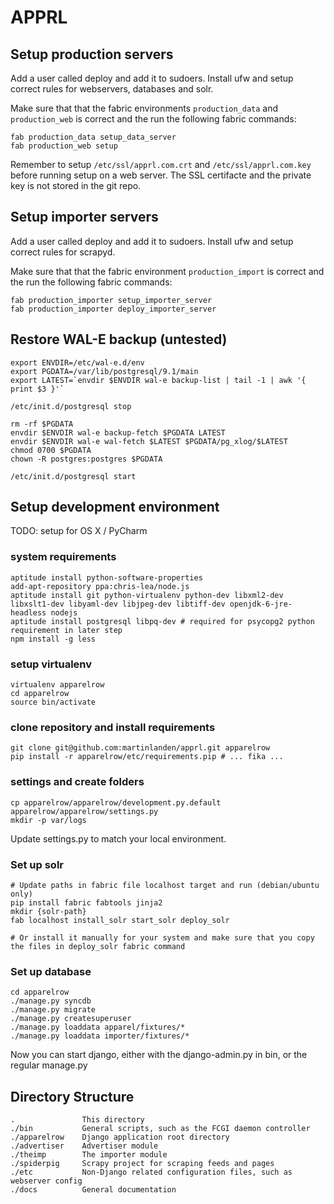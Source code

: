 # APPRL

## Setup production servers ##

Add a user called deploy and add it to sudoers. Install ufw and setup correct
rules for webservers, databases and solr.

Make sure that that the fabric environments `production_data` and `production_web`
is correct and the run the following fabric commands:

```
fab production_data setup_data_server
fab production_web setup
```

Remember to setup `/etc/ssl/apprl.com.crt` and `/etc/ssl/apprl.com.key` before
running setup on a web server. The SSL certifacte and the private key is not
stored in the git repo.


## Setup importer servers ##

Add a user called deploy and add it to sudoers. Install ufw and setup correct
rules for scrapyd.

Make sure that that the fabric environment `production_import` is correct and
the run the following fabric commands:

```
fab production_importer setup_importer_server
fab production_importer deploy_importer_server
```

## Restore WAL-E backup (untested) ##
```
export ENVDIR=/etc/wal-e.d/env
export PGDATA=/var/lib/postgresql/9.1/main
export LATEST=`envdir $ENVDIR wal-e backup-list | tail -1 | awk '{ print $3 }'`

/etc/init.d/postgresql stop

rm -rf $PGDATA
envdir $ENVDIR wal-e backup-fetch $PGDATA LATEST
envdir $ENVDIR wal-e wal-fetch $LATEST $PGDATA/pg_xlog/$LATEST
chmod 0700 $PGDATA
chown -R postgres:postgres $PGDATA

/etc/init.d/postgresql start
```

## Setup development environment ##

TODO: setup for OS X / PyCharm

### system requirements ###
```
aptitude install python-software-properties
add-apt-repository ppa:chris-lea/node.js
aptitude install git python-virtualenv python-dev libxml2-dev libxslt1-dev libyaml-dev libjpeg-dev libtiff-dev openjdk-6-jre-headless nodejs
aptitude install postgresql libpq-dev # required for psycopg2 python requirement in later step
npm install -g less
```

### setup virtualenv ###
```
virtualenv apparelrow
cd apparelrow
source bin/activate
```

### clone repository and install requirements ###
```
git clone git@github.com:martinlanden/apprl.git apparelrow
pip install -r apparelrow/etc/requirements.pip # ... fika ...
```

### settings and create folders ###
```
cp apparelrow/apparelrow/development.py.default apparelrow/apparelrow/settings.py
mkdir -p var/logs
```
Update settings.py to match your local environment.

### Set up solr ###
```
# Update paths in fabric file localhost target and run (debian/ubuntu only)
pip install fabric fabtools jinja2
mkdir {solr-path}
fab localhost install_solr start_solr deploy_solr

# Or install it manually for your system and make sure that you copy the files in deploy_solr fabric command
```

### Set up database ###
```
cd apparelrow
./manage.py syncdb
./manage.py migrate
./manage.py createsuperuser
./manage.py loaddata apparel/fixtures/*
./manage.py loaddata importer/fixtures/*
```

Now you can start django, either with the django-admin.py in bin, or the regular manage.py

## Directory Structure ##
```
.               This directory
./bin           General scripts, such as the FCGI daemon controller
./apparelrow    Django application root directory
./advertiser    Advertiser module
./theimp        The importer module
./spiderpig     Scrapy project for scraping feeds and pages
./etc           Non-Django related configuration files, such as webserver config
./docs          General documentation
```
